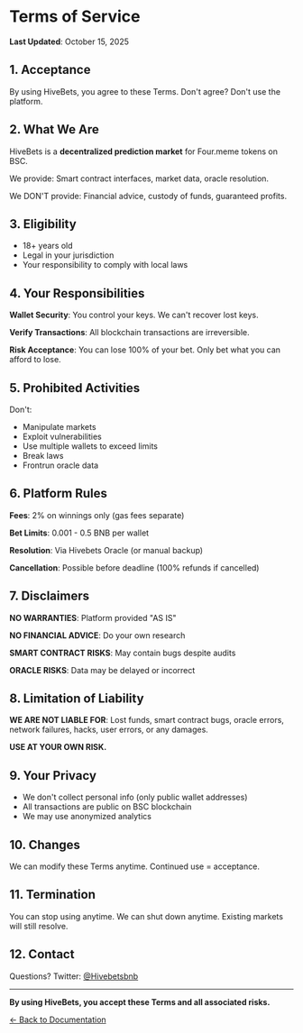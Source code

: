 # Terms of Service

**Last Updated**: October 15, 2025

## 1. Acceptance

By using HiveBets, you agree to these Terms. Don't agree? Don't use the platform.

## 2. What We Are

HiveBets is a **decentralized prediction market** for Four.meme tokens on BSC.

We provide: Smart contract interfaces, market data, oracle resolution.

We DON'T provide: Financial advice, custody of funds, guaranteed profits.

## 3. Eligibility

- 18+ years old
- Legal in your jurisdiction
- Your responsibility to comply with local laws

## 4. Your Responsibilities

**Wallet Security**: You control your keys. We can't recover lost keys.

**Verify Transactions**: All blockchain transactions are irreversible.

**Risk Acceptance**: You can lose 100% of your bet. Only bet what you can afford to lose.

## 5. Prohibited Activities

Don't:
- Manipulate markets
- Exploit vulnerabilities  
- Use multiple wallets to exceed limits
- Break laws
- Frontrun oracle data

## 6. Platform Rules

**Fees**: 2% on winnings only (gas fees separate)

**Bet Limits**: 0.001 - 0.5 BNB per wallet

**Resolution**: Via Hivebets Oracle (or manual backup)

**Cancellation**: Possible before deadline (100% refunds if cancelled)

## 7. Disclaimers

**NO WARRANTIES**: Platform provided "AS IS"

**NO FINANCIAL ADVICE**: Do your own research

**SMART CONTRACT RISKS**: May contain bugs despite audits

**ORACLE RISKS**: Data may be delayed or incorrect

## 8. Limitation of Liability

**WE ARE NOT LIABLE FOR**: Lost funds, smart contract bugs, oracle errors, network failures, hacks, user errors, or any damages.

**USE AT YOUR OWN RISK.**

## 9. Your Privacy

- We don't collect personal info (only public wallet addresses)
- All transactions are public on BSC blockchain
- We may use anonymized analytics

## 10. Changes

We can modify these Terms anytime. Continued use = acceptance.

## 11. Termination

You can stop using anytime. We can shut down anytime. Existing markets will still resolve.

## 12. Contact

Questions? Twitter: [@Hivebetsbnb](https://x.com/Hivebetsbnb)

---

**By using HiveBets, you accept these Terms and all associated risks.**

[← Back to Documentation](../README.md)

